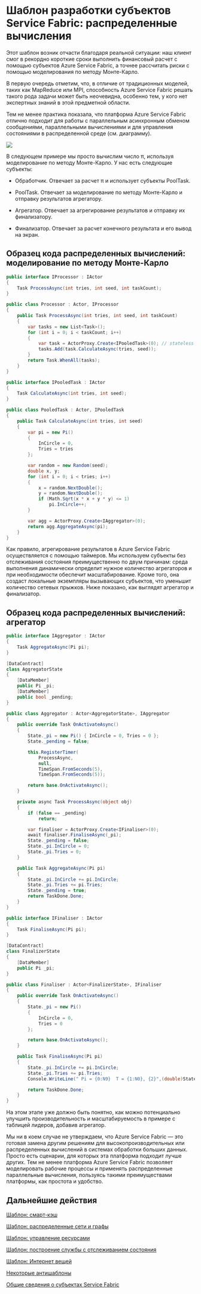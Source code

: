 <properties
   pageTitle="Шаблон разработки субъектов Azure Service Fabric: распределенные вычисления"
   description="Azure Service Fabric отлично подходит для работы с параллельным асинхронным обменом сообщениями, параллельными вычислениями и для управления состояниями в распределенных средах."
   services="service-fabric"
   documentationCenter=".net"
   authors="jessebenson"
   manager="timlt"
   editor=""/>

<tags
   ms.service="service-fabric"
   ms.devlang="dotnet"
   ms.topic="article"
   ms.tgt_pltfrm="NA"
   ms.workload="NA"
   ms.date="04/01/2015"
   ms.author="claudioc"/>

# Шаблон разработки субъектов Service Fabric: распределенные вычисления
Этот шаблон возник отчасти благодаря реальной ситуации: наш клиент смог в рекордно короткие сроки выполнить финансовый расчет с помощью субъектов Azure Service Fabric, а точнее рассчитать риски с помощью моделирования по методу Монте-Карло.

В первую очередь отметим, что, в отличие от традиционных моделей, таких как MapReduce или MPI, способность Azure Service Fabric решать такого рода задачи может быть неочевидна, особенно тем, у кого нет экспертных знаний в этой предметной области.

Тем не менее практика показала, что платформа Azure Service Fabric отлично подходит для работы с параллельным асинхронным обменом сообщениями, параллельными вычислениями и для управления состояниями в распределенной среде (см. диаграмму).

![][1]

В следующем примере мы просто вычислим число π, используя моделирование по методу Монте-Карло. У нас есть следующие субъекты:

* Обработчик. Отвечает за расчет π и использует субъекты PoolTask.

* PoolTask. Отвечает за моделирование по методу Монте-Карло и отправку результатов агрегатору.

* Агрегатор. Отвечает за агрегирование результатов и отправку их финализатору.

* Финализатор. Отвечает за расчет конечного результата и его вывод на экран.

## Образец кода распределенных вычислений: моделирование по методу Монте-Карло

```csharp
public interface IProcessor : IActor
{
    Task ProcessAsync(int tries, int seed, int taskCount);
}

public class Processor : Actor, IProcessor
{
    public Task ProcessAsync(int tries, int seed, int taskCount)
    {
        var tasks = new List<Task>();
        for (int i = 0; i < taskCount; i++)
        {
            var task = ActorProxy.Create<IPooledTask>(0); // stateless
            tasks.Add(task.CalculateAsync(tries, seed));
        }
        return Task.WhenAll(tasks);
    }
}

public interface IPooledTask : IActor
{
    Task CalculateAsync(int tries, int seed);
}

public class PooledTask : Actor, IPooledTask
{
    public Task CalculateAsync(int tries, int seed)
    {
        var pi = new Pi()
        {
            InCircle = 0,
            Tries = tries
        };

        var random = new Random(seed);
        double x, y;
        for (int i = 0; i < tries; i++)
        {
            x = random.NextDouble();
            y = random.NextDouble();
            if (Math.Sqrt(x * x + y * y) <= 1)
                pi.InCircle++;
        }

        var agg = ActorProxy.Create<IAggregator>(0);
        return agg.AggregateAsync(pi);
    }
}
```

Как правило, агрегирование результатов в Azure Service Fabric осуществляется с помощью таймеров. Мы используем субъекты без отслеживания состояния преимущественно по двум причинам: среда выполнения динамически определит нужное количество агрегаторов и при необходимости обеспечит масштабирование. Кроме того, она создаст локальные экземпляры вызывающих субъектов, что уменьшит количество сетевых прыжков. Ниже показано, как выглядят агрегатор и финализатор.

## Образец кода распределенных вычислений: агрегатор

```csharp
public interface IAggregator : IActor
{
    Task AggregateAsync(Pi pi);
}

[DataContract]
class AggregatorState
{
    [DataMember]
    public Pi _pi;
    [DataMember]
    public bool _pending;
}

public class Aggregator : Actor<AggregatorState>, IAggregator
{
    public override Task OnActivateAsync()
    {
        State._pi = new Pi() { InCircle = 0, Tries = 0 };
        State._pending = false;

        this.RegisterTimer(
            ProcessAsync,
            null,
            TimeSpan.FromSeconds(5),
            TimeSpan.FromSeconds(5));

        return base.OnActivateAsync();
    }

    private async Task ProcessAsync(object obj)
    {
        if (false == _pending)
            return;

        var finaliser = ActorProxy.Create<IFinaliser>(0);
        await finaliser.FinaliseAsync(_pi);
        State._pending = false;
        State._pi.InCircle = 0;
        State._pi.Tries = 0;
    }

    public Task AggregateAsync(Pi pi)
    {
        State._pi.InCircle += pi.InCircle;
        State._pi.Tries += pi.Tries;
        State._pending = true;
        return TaskDone.Done;
    }
}

public interface IFinaliser : IActor
{
    Task FinaliseAsync(Pi pi);
}

[DataContract]
class FinalizerState
{
    [DataMember]
    public Pi _pi;
}

public class Finaliser : Actor<FinalizerState>, IFinaliser
{
    public override Task OnActivateAsync()
    {
        State._pi = new Pi()
        {
            InCircle = 0,
            Tries = 0
        };

        return base.OnActivateAsync();
    }

    public Task FinaliseAsync(Pi pi)
    {
        State._pi.InCircle += pi.InCircle;
        State._pi.Tries += pi.Tries;
        Console.WriteLine(" Pi = {0:N9}  T = {1:N0}, {2}",(double)State._pi.InCircle / (double)State._pi.Tries * 4.0, State._pi.Tries, State._pi.InCircle);

        return TaskDone.Done;
    }
}
```

На этом этапе уже должно быть понятно, как можно потенциально улучшить производительность и масштабируемость в примере с таблицей лидеров, добавив агрегатор.

Мы ни в коем случае не утверждаем, что Azure Service Fabric — это готовая замена другим решениям для высокопроизводительных или распределенных вычислений в системах обработки больших данных. Просто есть сценарии, для которых эта платформа подходит лучше других. Тем не менее платформа Azure Service Fabric позволяет моделировать рабочие процессы и применять распределенные параллельные вычисления, пользуясь такими преимуществами платформы, как простота и удобство.

## Дальнейшие действия
[Шаблон: смарт-кэш](service-fabric-reliable-actors-pattern-smart-cache.md)

[Шаблон: распределенные сети и графы](service-fabric-reliable-actors-pattern-distributed-networks-and-graphs.md)

[Шаблон: управление ресурсами](service-fabric-reliable-actors-pattern-resource-governance.md)

[Шаблон: построение службы с отслеживанием состояния](service-fabric-reliable-actors-pattern-stateful-service-composition.md)

[Шаблон: Интернет вещей](service-fabric-reliable-actors-pattern-internet-of-things.md)

[Некоторые антишаблоны](service-fabric-reliable-actors-anti-patterns.md)

[Общие сведения о субъектах Service Fabric](service-fabric-reliable-actors-introduction.md)


<!--Image references-->
[1]: ./media/service-fabric-reliable-actors-pattern-distributed-computation/distributed-computation-1.png
 

<!---HONumber=July15_HO4-->
